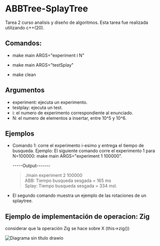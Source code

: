 # ABBTree-SplayTree
 Tarea 2 curso analisis y diseño de algoritmos. Esta tarea fue realizada utilizando c++(20).

## Comandos:

* make main ARGS="experiment i N"         

* make main ARGS="testSplay"              

* make clean


## Argumentos
* experiment: ejecuta un experimento.
* testplay: ejecuta un test.
* i: el numero de experimento correspondiente al enunciado.
* N: el numero de elementos a insertar, entre 10^5 y 10^6.

## Ejemplos
* Comando 1: corre el experimento i-esimo y entrega el tiempo de busqueda. 
    Ejemplo:  El siguiente comando corre el experimento 1 para N=100000: make main ARGS="experiment 1 100000".

    -----Output-------
    >./main experiment 2 100000\
    >ABB: Tiempo busqueda sesgada = 165 ms\
    >Splay: Tiempo busqueda sesgada = 334 ms\

* El segundo comando muestra un ejemplo de las rotaciones de un splaytree.


 ## Ejemplo de implementación de operacion: Zig

 considerar que la operación Zig se hace sobre X (this->zig())

 
![Diagrama sin título drawio](https://github.com/user-attachments/assets/79925180-3a8c-44fc-b59c-b86f0245fc9f)
